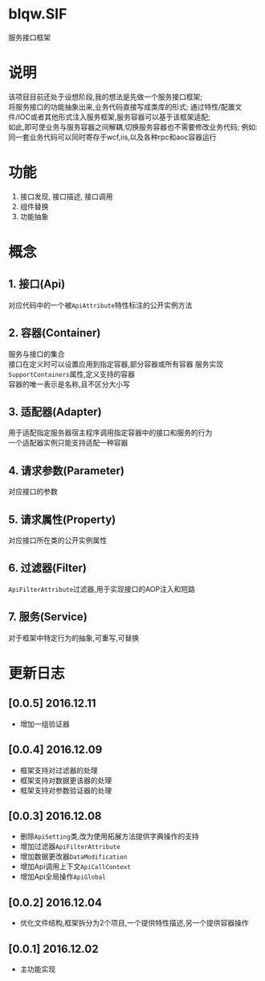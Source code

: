 # blqw.SIF
服务接口框架

# 说明
该项目目前还处于设想阶段,我的想法是先做一个服务接口框架;  
将服务接口的功能抽象出来,业务代码直接写成类库的形式;
通过特性/配置文件/IOC或者其他形式注入服务框架,服务容器可以基于该框架适配;  
如此,即可使业务与服务容器之间解耦,切换服务容器也不需要修改业务代码; 
例如:  
同一套业务代码可以同时寄存于wcf,iis,以及各种rpc和aoc容器运行  

# 功能
1. 接口发现, 接口描述, 接口调用
1. 组件替换
1. 功能抽象


# 概念
## 1. 接口(Api)  
对应代码中的一个被`ApiAttribute`特性标注的公开实例方法
## 2. 容器(Container)  
服务与接口的集合  
接口在定义时可以设置应用到指定容器,部分容器或所有容器
服务实现`SupportContainers`属性,定义支持的容器  
容器的唯一表示是名称,且不区分大小写
## 3. 适配器(Adapter)  
用于适配指定服务器宿主程序调用指定容器中的接口和服务的行为  
一个适配器实例只能支持适配一种容器  
## 4. 请求参数(Parameter)  
对应接口的参数
## 5. 请求属性(Property)  
对应接口所在类的公开实例属性
## 6. 过滤器(Filter)  
`ApiFilterAttribute`过滤器,用于实现接口的AOP注入和短路
## 7. 服务(Service)  
对于框架中特定行为的抽象,可重写,可替换

# 更新日志
## [0.0.5] 2016.12.11
* 增加一组验证器

## [0.0.4] 2016.12.09
* 框架支持对过滤器的处理
* 框架支持对数据更该器的处理
* 框架支持对参数验证器的处理

## [0.0.3] 2016.12.08
* 删除`ApiSetting`类,改为使用拓展方法提供字典操作的支持
* 增加过滤器`ApiFilterAttribute`
* 增加数据更改器`DataModification`
* 增加Api调用上下文`ApiCallContext`
* 增加Api全局操作`ApiGlobal`

## [0.0.2] 2016.12.04
* 优化文件结构,框架拆分为2个项目,一个提供特性描述,另一个提供容器操作

## [0.0.1] 2016.12.02
* 主功能实现
